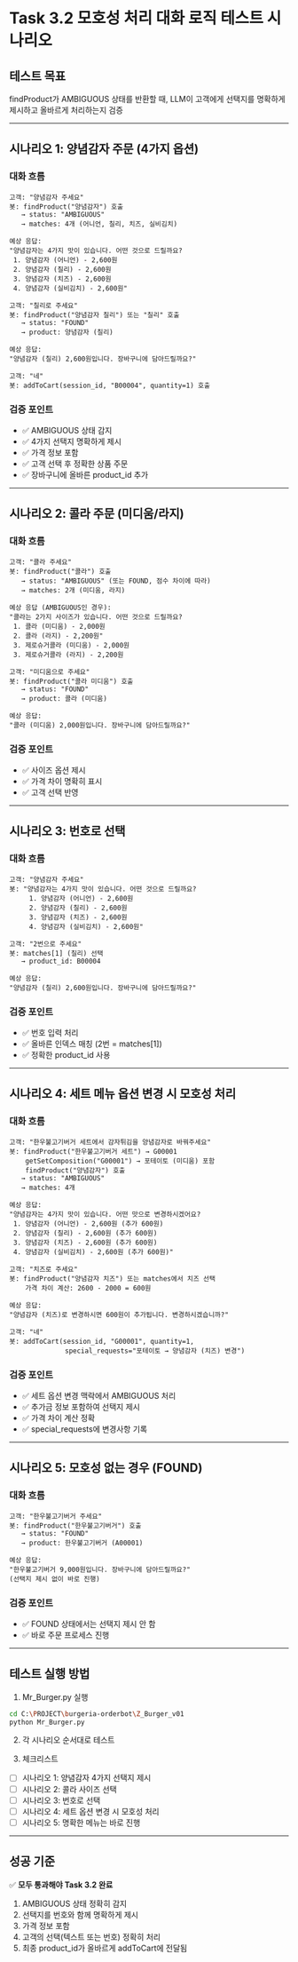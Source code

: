# Task 3.2 모호성 처리 대화 로직 테스트 시나리오

## 테스트 목표
findProduct가 AMBIGUOUS 상태를 반환할 때, LLM이 고객에게 선택지를 명확하게 제시하고 올바르게 처리하는지 검증

---

## 시나리오 1: 양념감자 주문 (4가지 옵션)

### 대화 흐름
```
고객: "양념감자 주세요"
봇: findProduct("양념감자") 호출
   → status: "AMBIGUOUS"
   → matches: 4개 (어니언, 칠리, 치즈, 실비김치)

예상 응답:
"양념감자는 4가지 맛이 있습니다. 어떤 것으로 드릴까요?
 1. 양념감자 (어니언) - 2,600원
 2. 양념감자 (칠리) - 2,600원
 3. 양념감자 (치즈) - 2,600원
 4. 양념감자 (실비김치) - 2,600원"

고객: "칠리로 주세요"
봇: findProduct("양념감자 칠리") 또는 "칠리" 호출
   → status: "FOUND"
   → product: 양념감자 (칠리)

예상 응답:
"양념감자 (칠리) 2,600원입니다. 장바구니에 담아드릴까요?"

고객: "네"
봇: addToCart(session_id, "B00004", quantity=1) 호출
```

### 검증 포인트
- ✅ AMBIGUOUS 상태 감지
- ✅ 4가지 선택지 명확하게 제시
- ✅ 가격 정보 포함
- ✅ 고객 선택 후 정확한 상품 주문
- ✅ 장바구니에 올바른 product_id 추가

---

## 시나리오 2: 콜라 주문 (미디움/라지)

### 대화 흐름
```
고객: "콜라 주세요"
봇: findProduct("콜라") 호출
   → status: "AMBIGUOUS" (또는 FOUND, 점수 차이에 따라)
   → matches: 2개 (미디움, 라지)

예상 응답 (AMBIGUOUS인 경우):
"콜라는 2가지 사이즈가 있습니다. 어떤 것으로 드릴까요?
 1. 콜라 (미디움) - 2,000원
 2. 콜라 (라지) - 2,200원"
 3. 제로슈거콜라 (미디움) - 2,000원
 3. 제로슈거콜라 (라지) - 2,200원

고객: "미디움으로 주세요"
봇: findProduct("콜라 미디움") 호출
   → status: "FOUND"
   → product: 콜라 (미디움)

예상 응답:
"콜라 (미디움) 2,000원입니다. 장바구니에 담아드릴까요?"
```

### 검증 포인트
- ✅ 사이즈 옵션 제시
- ✅ 가격 차이 명확히 표시
- ✅ 고객 선택 반영

---

## 시나리오 3: 번호로 선택

### 대화 흐름
```
고객: "양념감자 주세요"
봇: "양념감자는 4가지 맛이 있습니다. 어떤 것으로 드릴까요?
     1. 양념감자 (어니언) - 2,600원
     2. 양념감자 (칠리) - 2,600원
     3. 양념감자 (치즈) - 2,600원
     4. 양념감자 (실비김치) - 2,600원"

고객: "2번으로 주세요"
봇: matches[1] (칠리) 선택
   → product_id: B00004

예상 응답:
"양념감자 (칠리) 2,600원입니다. 장바구니에 담아드릴까요?"
```

### 검증 포인트
- ✅ 번호 입력 처리
- ✅ 올바른 인덱스 매칭 (2번 = matches[1])
- ✅ 정확한 product_id 사용

---

## 시나리오 4: 세트 메뉴 옵션 변경 시 모호성 처리

### 대화 흐름
```
고객: "한우불고기버거 세트에서 감자튀김을 양념감자로 바꿔주세요"
봇: findProduct("한우불고기버거 세트") → G00001
    getSetComposition("G00001") → 포테이토 (미디움) 포함
    findProduct("양념감자") 호출
   → status: "AMBIGUOUS"
   → matches: 4개

예상 응답:
"양념감자는 4가지 맛이 있습니다. 어떤 맛으로 변경하시겠어요?
 1. 양념감자 (어니언) - 2,600원 (추가 600원)
 2. 양념감자 (칠리) - 2,600원 (추가 600원)
 3. 양념감자 (치즈) - 2,600원 (추가 600원)
 4. 양념감자 (실비김치) - 2,600원 (추가 600원)"

고객: "치즈로 주세요"
봇: findProduct("양념감자 치즈") 또는 matches에서 치즈 선택
    가격 차이 계산: 2600 - 2000 = 600원

예상 응답:
"양념감자 (치즈)로 변경하시면 600원이 추가됩니다. 변경하시겠습니까?"

고객: "네"
봇: addToCart(session_id, "G00001", quantity=1,
              special_requests="포테이토 → 양념감자 (치즈) 변경")
```

### 검증 포인트
- ✅ 세트 옵션 변경 맥락에서 AMBIGUOUS 처리
- ✅ 추가금 정보 포함하여 선택지 제시
- ✅ 가격 차이 계산 정확
- ✅ special_requests에 변경사항 기록

---

## 시나리오 5: 모호성 없는 경우 (FOUND)

### 대화 흐름
```
고객: "한우불고기버거 주세요"
봇: findProduct("한우불고기버거") 호출
   → status: "FOUND"
   → product: 한우불고기버거 (A00001)

예상 응답:
"한우불고기버거 9,000원입니다. 장바구니에 담아드릴까요?"
(선택지 제시 없이 바로 진행)
```

### 검증 포인트
- ✅ FOUND 상태에서는 선택지 제시 안 함
- ✅ 바로 주문 프로세스 진행

---

## 테스트 실행 방법

1. Mr_Burger.py 실행
```bash
cd C:\PROJECT\burgeria-orderbot\Z_Burger_v01
python Mr_Burger.py
```

2. 각 시나리오 순서대로 테스트

3. 체크리스트
- [ ] 시나리오 1: 양념감자 4가지 선택지 제시
- [ ] 시나리오 2: 콜라 사이즈 선택
- [ ] 시나리오 3: 번호로 선택
- [ ] 시나리오 4: 세트 옵션 변경 시 모호성 처리
- [ ] 시나리오 5: 명확한 메뉴는 바로 진행

---

## 성공 기준

✅ **모두 통과해야 Task 3.2 완료**

1. AMBIGUOUS 상태 정확히 감지
2. 선택지를 번호와 함께 명확하게 제시
3. 가격 정보 포함
4. 고객의 선택(텍스트 또는 번호) 정확히 처리
5. 최종 product_id가 올바르게 addToCart에 전달됨
